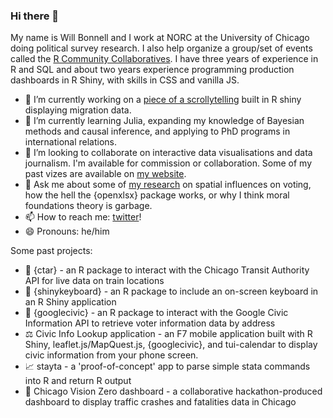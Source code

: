 ### Hi there 👋

My name is Will Bonnell and I work at NORC at the University of Chicago doing political survey research. I also help organize a group/set of events called the [R Community Collaboratives](https://chircollab.github.io/). I have three years of experience in R and SQL and about two years experience programming production dashboards in R Shiny, with skills in CSS and vanilla JS. 


- 🔭 I’m currently working on a [piece of a scrollytelling](https://willdebras.shinyapps.io/migration_2018/) built in R shiny displaying migration data.
- 🌱 I’m currently learning Julia, expanding my knowledge of Bayesian methods and causal inference, and applying to PhD programs in international relations.
- 👯 I’m looking to collaborate on interactive data visualisations and data journalism. I'm available for commission or collaboration. Some of my past vizes are available on [my website](https://willdebras.github.io/viz/).
- 💬 Ask me about some of [my research](https://willdebras.github.io/cv/) on spatial influences on voting, how the hell the {openxlsx} package works, or why I think moral foundations theory is garbage.
- 📫 How to reach me: [twitter](https://twitter.com/_willdebras)!
- 😄 Pronouns: he/him

Some past projects:

- 🚆 {ctar} - an R package to interact with the Chicago Transit Authority API for live data on train locations
- 🎹 {shinykeyboard} - an R package to include an on-screen keyboard in an R Shiny application
- 📜 {googlecivic} - an R package to interact with the Google Civic Information API to retrieve voter information data by address
- ⚖️ Civic Info Lookup application - an F7 mobile application built with R Shiny, leaflet.js/MapQuest.js, {googlecivic}, and tui-calendar to display civic information from your phone screen.  
- 📈 stayta - a 'proof-of-concept' app to parse simple stata commands into R and return R output
- 🚗 Chicago Vision Zero dashboard - a collaborative hackathon-produced dashboard to display traffic crashes and fatalities data in Chicago

